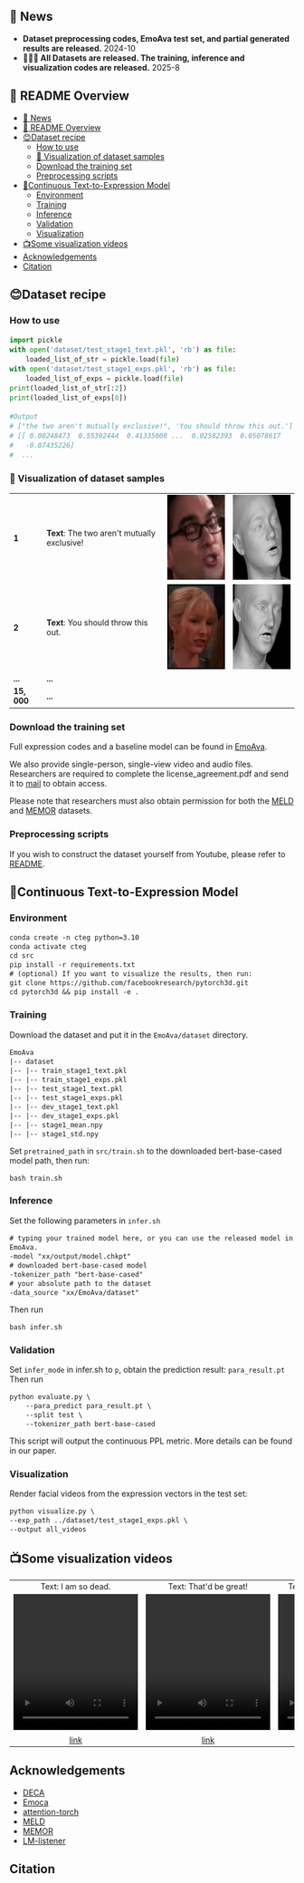 

## 📰 News
- **Dataset preprocessing codes, EmoAva test set, and partial generated results are released.** 2024-10 
- **🎉🎉🎉 All Datasets are released. The training, inference and visualization codes are released.** 2025-8





## 📂 README Overview


- [📰 News](#-news)
- [📂 README Overview](#-readme-overview)
- [😊Dataset recipe](#dataset-recipe)
  - [How to use](#how-to-use)
  - [👀 Visualization of dataset samples](#-visualization-of-dataset-samples)
  - [Download the training set](#download-the-training-set)
  - [Preprocessing scripts](#preprocessing-scripts)
- [🧐Continuous Text-to-Expression Model](#continuous-text-to-expression-model)
  - [Environment](#environment)
  - [Training](#training)
  - [Inference](#inference)
  - [Validation](#validation)
  - [Visualization](#visualization)
- [📺Some visualization videos](#some-visualization-videos)
- [Acknowledgements](#acknowledgements)
- [Citation](#citation)




## 😊Dataset recipe

### How to use
```python
import pickle
with open('dataset/test_stage1_text.pkl', 'rb') as file:
    loaded_list_of_str = pickle.load(file)
with open('dataset/test_stage1_exps.pkl', 'rb') as file:
    loaded_list_of_exps = pickle.load(file)
print(loaded_list_of_str[:2])
print(loaded_list_of_exps[0])

#Output
# ["the two aren't mutually exclusive!", 'You should throw this out.']
# [[ 0.00248473  0.55392444  0.41335008 ...  0.02582393  0.05078617
#   -0.07435226]
#  ...
```

### 👀 Visualization of dataset samples


<table>
    <tr>
        <td><strong>1</strong></td>
        <td colspan="2"><strong>Text</strong>: The two aren't mutually exclusive!</td>
        <td><img src="https://github.com/WalkerMitty/EmoAva/blob/main/resource/S03E07_rgb2.gif" width="150" height="150" alt="video"></td>
        <td><img src="https://github.com/WalkerMitty/EmoAva/blob/main/resource/S03E07_geometry2.gif" width="150" height="150" alt="video"></td>
    </tr>
    <tr>
        <td><strong>2</strong></td>
        <td colspan="2"><strong>Text</strong>: You should throw this out.</td>
        <td><img src="https://github.com/WalkerMitty/EmoAva/blob/main/resource/dia170_rgb2.gif" width="150" height="150" alt="video"></td>
        <td><img src="https://github.com/WalkerMitty/EmoAva/blob/main/resource/dia170_geometry2.gif" width="150" height="150" alt="video"></td>
    </tr>
    <tr>
         <td><strong>... </strong></td>
        <td colspan="5"><strong>... </strong></td>
    </tr>
        <tr>
         <td><strong>15, 000</strong></td>
        <td colspan="5"><strong>... </strong></td>
    </tr>
</table>


### Download the training set

Full expression codes and a baseline model can be found in [EmoAva](https://drive.google.com/drive/folders/1YqNRyk4QliBTpaz8hQl_4_HgQgB6zssK).

We also provide single-person, single-view video and audio files. Researchers are required to complete the license_agreement.pdf and send it to [mail](182haidong@gmail.com) to obtain access.

Please note that researchers must also obtain permission for both the [MELD](https://github.com/declare-lab/MELD) and [MEMOR](https://dl.acm.org/doi/10.1145/3394171.3413909) datasets.

### Preprocessing scripts
If you wish to construct the dataset yourself from Youtube, please refer to [README](./dataset/README.md).


## 🧐Continuous Text-to-Expression Model

### Environment
```shell
conda create -n cteg python=3.10
conda activate cteg
cd src
pip install -r requirements.txt
# (optional) If you want to visualize the results, then run:
git clone https://github.com/facebookresearch/pytorch3d.git
cd pytorch3d && pip install -e .
```

### Training

Download the dataset and put it in the `EmoAva/dataset` directory.


```
EmoAva
|-- dataset
|-- |-- train_stage1_text.pkl
|-- |-- train_stage1_exps.pkl
|-- |-- test_stage1_text.pkl
|-- |-- test_stage1_exps.pkl
|-- |-- dev_stage1_text.pkl
|-- |-- dev_stage1_exps.pkl
|-- |-- stage1_mean.npy
|-- |-- stage1_std.npy
```
Set `pretrained_path` in `src/train.sh` to the downloaded bert-base-cased model path, then run:
```shell
bash train.sh
```

### Inference

Set the following parameters in `infer.sh`
```shell
# typing your trained model here, or you can use the released model in EmoAva.
-model "xx/output/model.chkpt"
# downloaded bert-base-cased model
-tokenizer_path "bert-base-cased"
# your absolute path to the dataset
-data_source "xx/EmoAva/dataset"
```
Then run
```shell
bash infer.sh
```

### Validation

Set `infer_mode` in infer.sh to `p`, obtain the prediction result: `para_result.pt`
Then run

```shell
python evaluate.py \
	--para_predict para_result.pt \
	--split test \
	--tokenizer_path bert-base-cased
```
This script will output the continuous PPL metric. More details can be found in our paper.

### Visualization

Render facial videos from the expression vectors in the test set:

```shell
python visualize.py \
--exp_path ../dataset/test_stage1_exps.pkl \
--output all_videos
```








## 📺Some visualization videos
<div style="text-align: center;">
  <table style="margin: 0 auto; border-collapse: collapse;">
    <tr>
      <td>Text: I am so dead.</td>
      <td>Text: That'd be great!</td>
      <td>Text: What a beautiful story.</td>
      <td>Text: What the hell?</td>
    </tr>
    <tr>
      <td>
        <video src="https://github.com/user-attachments/assets/d625c273-5c3e-4b8b-8670-52bc08932988" style="width:220px; height:240px;"></video>
      </td>
      <td>
        <video src="https://github.com/user-attachments/assets/2c7260c1-86dd-4087-8452-6208ab1ad7cc" style="width:220px; height:240px;"></video>
      </td>
      <td>
        <video src="https://github.com/user-attachments/assets/5166c81b-9945-47cd-aecb-f46068dd79df" style="width:220px; height:240px;"></video>
      </td>
      <td>
        <video src="https://github.com/user-attachments/assets/226c4d88-ca1c-4bb1-9bfe-9c03c71dd370" style="width:220px; height:240px;"></video>
      </td>
    </tr>
    <tr>
      <td><a href="https://github.com/user-attachments/assets/d625c273-5c3e-4b8b-8670-52bc08932988" target="_blank">link</a></td>
      <td><a href="https://github.com/user-attachments/assets/2c7260c1-86dd-4087-8452-6208ab1ad7cc" target="_blank">link</a></td>
      <td><a href="https://github.com/user-attachments/assets/5166c81b-9945-47cd-aecb-f46068dd79df" target="_blank">link</a></td>
      <td><a href="https://github.com/user-attachments/assets/226c4d88-ca1c-4bb1-9bfe-9c03c71dd370" target="_blank">link</a></td>
    </tr>
  </table>
</div>



## Acknowledgements

- [DECA](https://github.com/yfeng95/DECA)
- [Emoca](https://github.com/radekd91/emoca)
- [attention-torch](https://github.com/jadore801120/attention-is-all-you-need-pytorch)
- [MELD](https://github.com/declare-lab/MELD)
- [MEMOR](https://dl.acm.org/doi/10.1145/3394171.3413909)
- [LM-listener](https://github.com/sanjayss34/lm-listener)


## Citation

